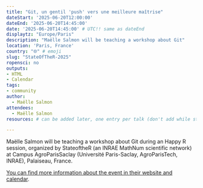 ```yaml
---
title: "Git, un gentil 'push' vers une meilleure maîtrise"
dateStart: '2025-06-20T12:00:00'
dateEnd: '2025-06-20T14:45:00'
date: '2025-06-20T14:45:00' # UTC!! same as dateEnd
displaytz: "Europe/Paris"
description: "Maëlle Salmon will be teaching a workshop about Git"
location: 'Paris, France'
country: "🌐" # emoji
slug: "StateOfTheR-2025"
ropensci: no
outputs: 
- HTML
- Calendar 
tags: 
- community
author:
  - Maëlle Salmon
attendees:
  - Maëlle Salmon
resources: # can be added later, one entry per talk (don't add while still empty, add once there are resources)

---
```


Maëlle Salmon will be teaching a workshop about Git during an Happy R session, organized by StateoftheR  (an INRAE MathNum scientific network) at Campus AgroParisSaclay (Université Paris-Saclay, AgroParisTech, INRAE), Palaiseau, France.
 
[You can find more information about the event in their website and calendar](https://stateofther.netlify.app/#upcoming_workshops).
